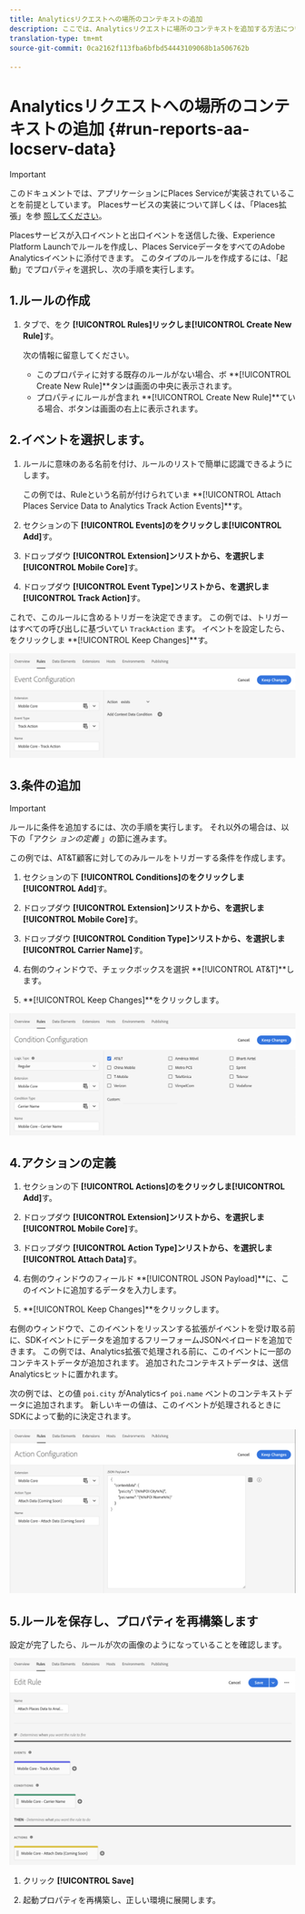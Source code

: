 ```yaml
---
title: Analyticsリクエストへの場所のコンテキストの追加
description: ここでは、Analyticsリクエストに場所のコンテキストを追加する方法について説明します。
translation-type: tm+mt
source-git-commit: 0ca2162f113fba6bfbd54443109068b1a506762b

---
```



# Analyticsリクエストへの場所のコンテキストの追加 {#run-reports-aa-locserv-data}

>[!IMPORTANT]
>
>このドキュメントでは、アプリケーションにPlaces Serviceが実装されていることを前提としています。 Placesサービスの実装について詳しくは、「Places拡張」を参 [照してください](/help/places-ext-aep-sdks/places-extension/places-extension.md)。

Placesサービスが入口イベントと出口イベントを送信した後、Experience Platform Launchでルールを作成し、Places ServiceデータをすべてのAdobe Analyticsイベントに添付できます。 このタイプのルールを作成するには、「起動」でプロパティを選択し、次の手順を実行します。

## 1.ルールの作成

1. タブで、をク **[!UICONTROL Rules]**リックしま**[!UICONTROL Create New Rule]**&#x200B;す。

   次の情報に留意してください。
   * このプロパティに対する既存のルールがない場合、ボ **[!UICONTROL Create New Rule]**タンは画面の中央に表示されます。
   * プロパティにルールが含まれ **[!UICONTROL Create New Rule]**ている場合、ボタンは画面の右上に表示されます。

## 2.イベントを選択します。

1. ルールに意味のある名前を付け、ルールのリストで簡単に認識できるようにします。

   この例では、Ruleという名前が付けられていま **[!UICONTROL Attach Places Service Data to Analytics Track Action Events]**す。

1. セクションの下 **[!UICONTROL Events]**のをクリックしま**[!UICONTROL Add]**&#x200B;す。

1. ドロップダウ **[!UICONTROL Extension]**ンリストから、を選択しま**[!UICONTROL Mobile Core]**&#x200B;す。

1. ドロップダウ **[!UICONTROL Event Type]**ンリストから、を選択しま**[!UICONTROL Track Action]**&#x200B;す。

これで、このルールに含めるトリガーを決定できます。 この例では、トリガーはすべての呼び出しに基づいてい `TrackAction` ます。 イベントを設定したら、をクリックしま **[!UICONTROL Keep Changes]**す。

![「イベントの作成」](/help/assets/ad-setEvent_use-analytics-data.png)


## 3.条件の追加

>[!IMPORTANT]
>
>ルールに条件を追加するには、次の手順を実行します。 それ以外の場合は、以下の「アクシ *ョンの定義* 」の節に進みます。

この例では、AT&amp;T顧客に対してのみルールをトリガーする条件を作成します。

1. セクションの下 **[!UICONTROL Conditions]**のをクリックしま**[!UICONTROL Add]**&#x200B;す。

1. ドロップダウ **[!UICONTROL Extension]**ンリストから、を選択しま**[!UICONTROL Mobile Core]**&#x200B;す。

1. ドロップダウ **[!UICONTROL Condition Type]**ンリストから、を選択しま**[!UICONTROL Carrier Name]**&#x200B;す。

1. 右側のウィンドウで、チェックボックスを選択 **[!UICONTROL AT&T]**します。

1. **[!UICONTROL Keep Changes]**をクリックします。

![&quot;条件の作成&quot;](/help/assets/ad-setCondition_use-analytics-data.png)

## 4.アクションの定義

1. セクションの下 **[!UICONTROL Actions]**のをクリックしま**[!UICONTROL Add]**&#x200B;す。

1. ドロップダウ **[!UICONTROL Extension]**ンリストから、を選択しま**[!UICONTROL Mobile Core]**&#x200B;す。

1. ドロップダウ **[!UICONTROL Action Type]**ンリストから、を選択しま**[!UICONTROL Attach Data]**&#x200B;す。

1. 右側のウィンドウのフィールド **[!UICONTROL JSON Payload]**に、このイベントに追加するデータを入力します。

1. **[!UICONTROL Keep Changes]**をクリックします。

右側のウィンドウで、このイベントをリッスンする拡張がイベントを受け取る前に、SDKイベントにデータを追加するフリーフォームJSONペイロードを追加できます。 この例では、Analytics拡張で処理される前に、このイベントに一部のコンテキストデータが追加されます。 追加されたコンテキストデータは、送信Analyticsヒットに置かれます。

次の例では、との値 `poi.city` がAnalyticsイ `poi.name` ベントのコンテキストデータに追加されます。 新しいキーの値は、このイベントが処理されるときにSDKによって動的に決定されます。

![「アクションの作成」](/help/assets/ad-setAction_use-analytics-data.png)

## 5.ルールを保存し、プロパティを再構築します

設定が完了したら、ルールが次の画像のようになっていることを確認します。

![「ルールは完了です。」](/help/assets/ad-ruleComplete_use-analytics-data.png)

1. クリック **[!UICONTROL Save]**

1. 起動プロパティを再構築し、正しい環境に展開します。
